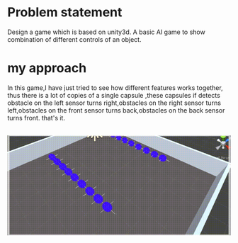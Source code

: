# Problem statement

Design a game which is based on unity3d. A basic AI game to show combination of different controls of an object.  

# my approach

In this game,I have just tried to see how different features works together, thus there is a lot of copies of a single capsule ,these capsules if detects obstacle on the left sensor turns right,obstacles on the right sensor turns left,obstacles on the front sensor turns back,obstacles on the back sensor turns front. that's it. 

&nbsp;&nbsp;&nbsp;&nbsp;&nbsp;&nbsp;&nbsp;&nbsp;&nbsp;&nbsp;&nbsp;&nbsp;&nbsp;&nbsp;&nbsp;&nbsp;&nbsp;&nbsp;&nbsp;&nbsp;&nbsp;&nbsp;&nbsp;&nbsp;&nbsp;&nbsp;&nbsp;&nbsp;&nbsp;&nbsp;&nbsp;&nbsp;&nbsp;&nbsp;&nbsp;&nbsp;&nbsp;&nbsp;&nbsp;&nbsp;&nbsp;&nbsp;&nbsp;&nbsp;&nbsp;&nbsp;&nbsp;&nbsp;&nbsp;&nbsp;&nbsp;&nbsp;&nbsp;&nbsp;&nbsp;&nbsp;&nbsp;&nbsp;&nbsp;&nbsp;&nbsp;&nbsp;&nbsp;&nbsp;&nbsp;&nbsp;&nbsp;&nbsp;&nbsp;&nbsp;![game_preview.gif](game_preview.gif)